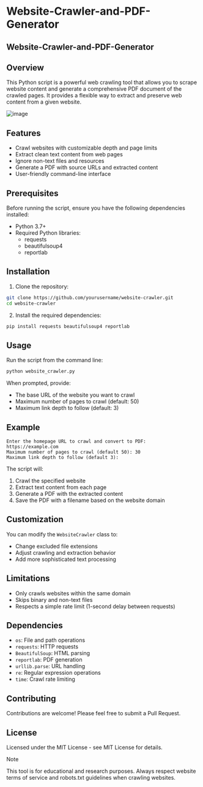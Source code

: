# Website-Crawler-and-PDF-Generator

## Website-Crawler-and-PDF-Generator

## Overview
This Python script is a powerful web crawling tool that allows you to scrape website content and generate a comprehensive PDF document of the crawled pages. It provides a flexible way to extract and preserve web content from a given website.

![image](https://github.com/user-attachments/assets/3e4d6b75-cd12-420e-9139-59e024fa3f9a)


## Features
- Crawl websites with customizable depth and page limits
- Extract clean text content from web pages
- Ignore non-text files and resources
- Generate a PDF with source URLs and extracted content
- User-friendly command-line interface

## Prerequisites
Before running the script, ensure you have the following dependencies installed:
- Python 3.7+
- Required Python libraries:
    - requests
    - beautifulsoup4
    - reportlab

## Installation
1. Clone the repository:
```bash
git clone https://github.com/yourusername/website-crawler.git
cd website-crawler
```

2. Install the required dependencies:
```bash
pip install requests beautifulsoup4 reportlab
```

## Usage
Run the script from the command line:
```bash
python website_crawler.py
```

When prompted, provide:
- The base URL of the website you want to crawl
- Maximum number of pages to crawl (default: 50)
- Maximum link depth to follow (default: 3)

## Example
```
Enter the homepage URL to crawl and convert to PDF: https://example.com
Maximum number of pages to crawl (default 50): 30
Maximum link depth to follow (default 3): 
```

The script will:
1. Crawl the specified website
2. Extract text content from each page
3. Generate a PDF with the extracted content
4. Save the PDF with a filename based on the website domain

## Customization
You can modify the ```WebsiteCrawler``` class to:
- Change excluded file extensions
- Adjust crawling and extraction behavior
- Add more sophisticated text processing

## Limitations
- Only crawls websites within the same domain
- Skips binary and non-text files
- Respects a simple rate limit (1-second delay between requests)

## Dependencies
- ```os```: File and path operations
- ```requests```: HTTP requests
- ```BeautifulSoup```: HTML parsing
- ```reportlab```: PDF generation
- ```urllib.parse```: URL handling
- ```re```: Regular expression operations
- ```time```: Crawl rate limiting

## Contributing
Contributions are welcome! Please feel free to submit a Pull Request.

## License
Licensed under the MIT License - see MIT License for details.

>[!NOTE]
This tool is for educational and research purposes. Always respect website terms of service and robots.txt guidelines when crawling websites.
